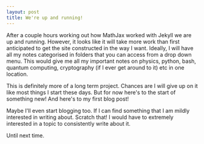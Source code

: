 ```yaml
---
layout: post
title: We're up and running!
---
```


After a couple hours working out how MathJax worked with Jekyll we are up and running. However, it looks like it will take more work than first anticipated to get the site constructed in the way I want. Ideally, I will have all my notes categorised in folders that you can access from a drop down menu. This would give me all my important notes on physics, python, bash, quantum computing, cryptography (if I ever get around to it) etc in one location. 

This is definitely more of a long term project. Chances are I will give up on it like most things I start these days. But for now here's to the start of something new! And here's to my first blog post!  

Maybe I'll even start blogging too. If I can find something that I am mildly interested in writing about. Scratch that! I would have to extremely interested in a topic to consistently write about it.

Until next time.


